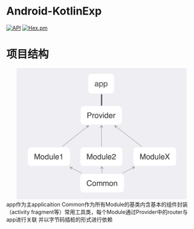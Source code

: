 # Android-KotlinExp
[![API](https://img.shields.io/badge/API-19%2B-brightgreen.svg?style=flat)](https://android-arsenal.com/api?level=19)
[![Hex.pm](https://img.shields.io/hexpm/l/plug.svg)](https://github.com/yichen454/Android-KotlinExp/blob/master/LICENSE)

# 项目结构
<div align=center><img width="450" src="https://raw.githubusercontent.com/yichen454/Android-KotlinExp/master/doc/structure.png"/></div>
app作为主applicaition Common作为所有Module的基类内含基本的组件封装（activity fragment等）常用工具类，每个Module通过Provider中的router与app进行关联
并以字节码插桩的形式进行依赖
